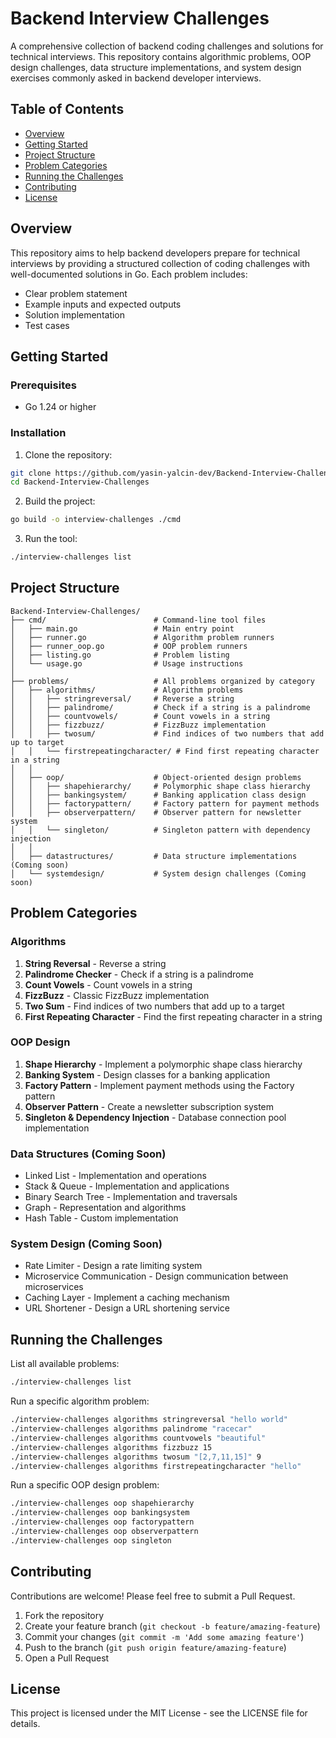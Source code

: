 # Backend Interview Challenges

A comprehensive collection of backend coding challenges and solutions for technical interviews. This repository contains algorithmic problems, OOP design challenges, data structure implementations, and system design exercises commonly asked in backend developer interviews.

## Table of Contents

- [Overview](#overview)
- [Getting Started](#getting-started)
- [Project Structure](#project-structure)
- [Problem Categories](#problem-categories)
- [Running the Challenges](#running-the-challenges)
- [Contributing](#contributing)
- [License](#license)

## Overview

This repository aims to help backend developers prepare for technical interviews by providing a structured collection of coding challenges with well-documented solutions in Go. Each problem includes:

- Clear problem statement
- Example inputs and expected outputs
- Solution implementation
- Test cases

## Getting Started

### Prerequisites

- Go 1.24 or higher

### Installation

1. Clone the repository:
```bash
git clone https://github.com/yasin-yalcin-dev/Backend-Interview-Challenges.git
cd Backend-Interview-Challenges
```

2. Build the project:
```bash
go build -o interview-challenges ./cmd
```

3. Run the tool:
```bash
./interview-challenges list
```

## Project Structure

```
Backend-Interview-Challenges/
├── cmd/                        # Command-line tool files
│   ├── main.go                 # Main entry point
│   ├── runner.go               # Algorithm problem runners
│   ├── runner_oop.go           # OOP problem runners
│   ├── listing.go              # Problem listing
│   └── usage.go                # Usage instructions
│
├── problems/                   # All problems organized by category
│   ├── algorithms/             # Algorithm problems
│   │   ├── stringreversal/     # Reverse a string
│   │   ├── palindrome/         # Check if a string is a palindrome
│   │   ├── countvowels/        # Count vowels in a string
│   │   ├── fizzbuzz/           # FizzBuzz implementation
│   │   ├── twosum/             # Find indices of two numbers that add up to target
│   │   └── firstrepeatingcharacter/ # Find first repeating character in a string
│   │
│   ├── oop/                    # Object-oriented design problems
│   │   ├── shapehierarchy/     # Polymorphic shape class hierarchy
│   │   ├── bankingsystem/      # Banking application class design
│   │   ├── factorypattern/     # Factory pattern for payment methods
│   │   ├── observerpattern/    # Observer pattern for newsletter system
│   │   └── singleton/          # Singleton pattern with dependency injection
│   │
│   ├── datastructures/         # Data structure implementations (Coming soon)
│   └── systemdesign/           # System design challenges (Coming soon)
```

## Problem Categories

### Algorithms
1. **String Reversal** - Reverse a string
2. **Palindrome Checker** - Check if a string is a palindrome
3. **Count Vowels** - Count vowels in a string
4. **FizzBuzz** - Classic FizzBuzz implementation
5. **Two Sum** - Find indices of two numbers that add up to a target
6. **First Repeating Character** - Find the first repeating character in a string

### OOP Design
1. **Shape Hierarchy** - Implement a polymorphic shape class hierarchy
2. **Banking System** - Design classes for a banking application
3. **Factory Pattern** - Implement payment methods using the Factory pattern
4. **Observer Pattern** - Create a newsletter subscription system
5. **Singleton & Dependency Injection** - Database connection pool implementation

### Data Structures (Coming Soon)
- Linked List - Implementation and operations
- Stack & Queue - Implementation and applications
- Binary Search Tree - Implementation and traversals
- Graph - Representation and algorithms
- Hash Table - Custom implementation

### System Design (Coming Soon)
- Rate Limiter - Design a rate limiting system
- Microservice Communication - Design communication between microservices
- Caching Layer - Implement a caching mechanism
- URL Shortener - Design a URL shortening service

## Running the Challenges

List all available problems:
```bash
./interview-challenges list
```

Run a specific algorithm problem:
```bash
./interview-challenges algorithms stringreversal "hello world"
./interview-challenges algorithms palindrome "racecar"
./interview-challenges algorithms countvowels "beautiful"
./interview-challenges algorithms fizzbuzz 15
./interview-challenges algorithms twosum "[2,7,11,15]" 9
./interview-challenges algorithms firstrepeatingcharacter "hello"
```

Run a specific OOP design problem:
```bash
./interview-challenges oop shapehierarchy
./interview-challenges oop bankingsystem
./interview-challenges oop factorypattern
./interview-challenges oop observerpattern
./interview-challenges oop singleton
```

## Contributing

Contributions are welcome! Please feel free to submit a Pull Request.

1. Fork the repository
2. Create your feature branch (`git checkout -b feature/amazing-feature`)
3. Commit your changes (`git commit -m 'Add some amazing feature'`)
4. Push to the branch (`git push origin feature/amazing-feature`)
5. Open a Pull Request

## License

This project is licensed under the MIT License - see the LICENSE file for details.
